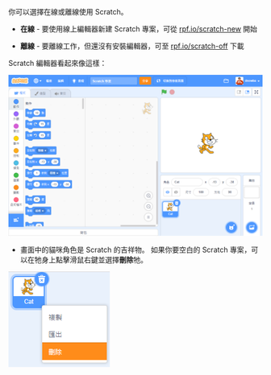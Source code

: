 你可以選擇在線或離線使用 Scratch。

+ **在線** - 要使用線上編輯器新建 Scratch 專案，可從 <a href="https://rpf.io/scratch-new" target="_blank">rpf.io/scratch-new</a> 開始

+ **離線** - 要離線工作，但還沒有安裝編輯器，可至 <a href="https://rpf.io/scratch-off" target="_blank">rpf.io/scratch-off</a> 下載

Scratch 編輯器看起來像這樣：

![截圖](images/scratch-editor.png)

+ 畫面中的貓咪角色是 Scratch 的吉祥物。 如果你要空白的 Scratch 專案，可以在牠身上點擊滑鼠右鍵並選擇**刪除**牠。

![截圖](images/delete.png)